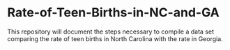 # Rate-of-Teen-Births-in-NC-and-GA
This repository will document the steps necessary to compile a data set comparing the rate of teen births in North Carolina with the rate in Georgia.
